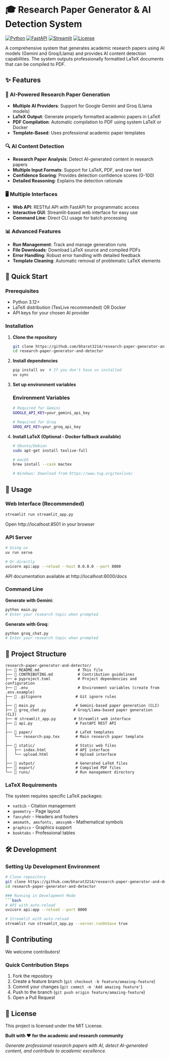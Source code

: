 # 🎓 Research Paper Generator & AI Detection System

[![Python](https://img.shields.io/badge/Python-3.12+-blue.svg)](https://www.python.org/)
[![FastAPI](https://img.shields.io/badge/FastAPI-Latest-green.svg)](https://fastapi.tiangolo.com/)
[![Streamlit](https://img.shields.io/badge/Streamlit-Latest-red.svg)](https://streamlit.io/)
[![License](https://img.shields.io/badge/License-MIT-yellow.svg)](LICENSE)

A comprehensive system that generates academic research papers using AI models (Gemini and Groq/Llama) and provides AI content detection capabilities. The system outputs professionally formatted LaTeX documents that can be compiled to PDF.

## ✨ Features

### 🤖 AI-Powered Research Paper Generation
- **Multiple AI Providers**: Support for Google Gemini and Groq (Llama models)
- **LaTeX Output**: Generate properly formatted academic papers in LaTeX
- **PDF Compilation**: Automatic compilation to PDF using system LaTeX or Docker
- **Template-Based**: Uses professional academic paper templates

### 🔍 AI Content Detection
- **Research Paper Analysis**: Detect AI-generated content in research papers
- **Multiple Input Formats**: Support for LaTeX, PDF, and raw text
- **Confidence Scoring**: Provides detection confidence scores (0-100)
- **Detailed Reasoning**: Explains the detection rationale

### 🖥️ Multiple Interfaces
- **Web API**: RESTful API with FastAPI for programmatic access
- **Interactive GUI**: Streamlit-based web interface for easy use
- **Command Line**: Direct CLI usage for batch processing

### 📊 Advanced Features
- **Run Management**: Track and manage generation runs
- **File Downloads**: Download LaTeX source and compiled PDFs
- **Error Handling**: Robust error handling with detailed feedback
- **Template Cleaning**: Automatic removal of problematic LaTeX elements

## 🚀 Quick Start

### Prerequisites
- Python 3.12+
- LaTeX distribution (TexLive recommended) OR Docker
- API keys for your chosen AI provider

### Installation

1. **Clone the repository**
   ```bash
   git clone https://github.com/bharat3214/research-paper-generator-and-detector.git
   cd research-paper-generator-and-detector
   ```

2. **Install dependencies**
   ```bash
   pip install uv  # If you don't have uv installed
   uv sync
   ```

3. **Set up environment variables**
   
   ### Environment Variables
   ```bash
   # Required for Gemini
   GOOGLE_API_KEY=your_gemini_api_key

   # Required for Groq
   GROQ_API_KEY=your_groq_api_key

   ```

4. **Install LaTeX (Optional - Docker fallback available)**
   ```bash
   # Ubuntu/Debian
   sudo apt-get install texlive-full
   
   # macOS
   brew install --cask mactex
   
   # Windows: Download from https://www.tug.org/texlive/
   ```

## 📖 Usage

### Web Interface (Recommended)
```bash
streamlit run streamlit_app.py
```
Open http://localhost:8501 in your browser

### API Server
```bash
# Using uv
uv run serve

# Or directly
uvicorn api:app --reload --host 0.0.0.0 --port 8000
```
API documentation available at http://localhost:8000/docs

### Command Line

**Generate with Gemini:**
```bash
python main.py
# Enter your research topic when prompted
```

**Generate with Groq:**
```bash
python groq_chat.py
# Enter your research topic when prompted
```

## 📁 Project Structure

```
research-paper-generator-and-detector/
├── 📄 README.md                 # This file
├── 📄 CONTRIBUTING.md           # Contribution guidelines
├── ⚙️ pyproject.toml            # Project dependencies and configuration
├── 🔐 .env                      # Environment variables (create from .env.example)
├── 🚫 .gitignore               # Git ignore rules
│
├── 🐍 main.py                  # Gemini-based paper generation (CLI)
├── 🐍 groq_chat.py            # Groq/Llama-based paper generation (CLI)
├── 🌐 streamlit_app.py        # Streamlit web interface
├── 🔗 api.py                   # FastAPI REST API
│
├── 📂 paper/                   # LaTeX templates
│   └── research-pap.tex       # Main research paper template
│
├── 📂 static/                  # Static web files
│   ├── index.html             # API interface
│   └── upload.html            # Upload interface
│
├── 📂 output/                  # Generated LaTeX files
├── 📂 export/                  # Compiled PDF files
└── 📂 runs/                    # Run management directory
```


### LaTeX Requirements
The system requires specific LaTeX packages:
- `natbib` - Citation management
- `geometry` - Page layout
- `fancyhdr` - Headers and footers
- `amsmath, amsfonts, amssymb` - Mathematical symbols
- `graphicx` - Graphics support
- `booktabs` - Professional tables


## 🛠️ Development

### Setting Up Development Environment
```bash
# Clone repository
git clone https://github.com/bharat3214/research-paper-generator-and-detector.git
cd research-paper-generator-and-detector

### Running in Development Mode
```bash
# API with auto-reload
uvicorn api:app --reload --port 8000

# Streamlit with auto-reload
streamlit run streamlit_app.py --server.runOnSave true
```

## 🤝 Contributing

We welcome contributors!

### Quick Contribution Steps
1. Fork the repository
2. Create a feature branch (`git checkout -b feature/amazing-feature`)
3. Commit your changes (`git commit -m 'Add amazing feature'`)
4. Push to the branch (`git push origin feature/amazing-feature`)
5. Open a Pull Request

## 📝 License

This project is licensed under the MIT License.

**Built with ❤️ for the academic and research community**

*Generate professional research papers with AI, detect AI-generated content, and contribute to academic excellence.*
